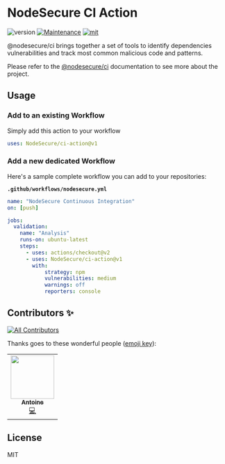# NodeSecure CI Action

![version](https://img.shields.io/badge/dynamic/json.svg?url=https://raw.githubusercontent.com/NodeSecure/ci-action/master/package.json&query=$.version&label=Version)
[![Maintenance](https://img.shields.io/badge/Maintained%3F-yes-green.svg)](https://github.com/NodeSecure/ci-action/commit-activity)
[![mit](https://img.shields.io/github/license/Naereen/StrapDown.js.svg)](https://github.com/NodeSecure/ci-action/blob/master/LICENSE)


@nodesecure/ci brings together a set of tools to identify dependencies vulnerabilities 
and track most common malicious code and patterns.

Please refer to the [@nodesecure/ci](https://github.com/NodeSecure/ci) documentation to see more about the project.

## Usage
### Add to an existing Workflow

Simply add this action to your workflow

```yaml
uses: NodeSecure/ci-action@v1
```

### Add a new dedicated Workflow

Here's a sample complete workflow you can add to your repositories:

**`.github/workflows/nodesecure.yml`**
```yaml
name: "NodeSecure Continuous Integration"
on: [push]

jobs:
  validation:
    name: "Analysis"
    runs-on: ubuntu-latest
    steps:
      - uses: actions/checkout@v2
      - uses: NodeSecure/ci-action@v1
        with:
            strategy: npm
            vulnerabilities: medium
            warnings: off
            reporters: console
```

## Contributors ✨

<!-- ALL-CONTRIBUTORS-BADGE:START - Do not remove or modify this section -->
[![All Contributors](https://img.shields.io/badge/all_contributors-1-orange.svg?style=flat-square)](#contributors-)
<!-- ALL-CONTRIBUTORS-BADGE:END -->

Thanks goes to these wonderful people ([emoji key](https://allcontributors.org/docs/en/emoji-key)):

<!-- ALL-CONTRIBUTORS-LIST:START - Do not remove or modify this section -->
<!-- prettier-ignore-start -->
<!-- markdownlint-disable -->
<table>
  <tr>
    <td align="center"><a href="https://github.com/antoine-coulon"><img src="https://avatars.githubusercontent.com/u/43391199?v=4?s=100" width="100px;" alt=""/><br /><sub><b>Antoine</b></sub></a><br /><a href="https://github.com/NodeSecure/js-x-ray/commits?author=antoine-coulon" title="Code">💻</a></td>
  </tr>
</table>

<!-- markdownlint-restore -->
<!-- prettier-ignore-end -->

<!-- ALL-CONTRIBUTORS-LIST:END -->

## License
MIT
